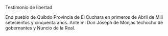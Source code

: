 Testimonio de libertad

End pueblo de Quibdo Provincia de El Cuchara en primeros de Abril de Mill setecientos y cinquenta años. Ante mi Don Joseph de Monjas techocho de gobernantes y Nuncio de la Real.